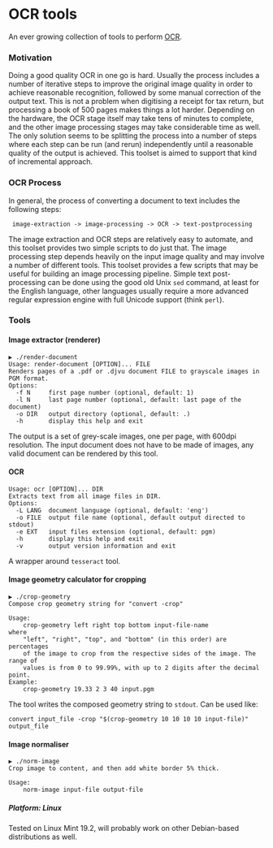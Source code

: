 # OCR tools
An ever growing collection of tools to perform [OCR](https://en.wikipedia.org/wiki/Optical_character_recognition).

### Motivation

Doing a good quality OCR in one go is hard. Usually the process includes a number of iterative steps to improve the original
image quality in order to achieve reasonable recognition, followed by some manual correction of the output text.
This is not a problem when digitising a receipt for tax return, but processing a book of 500 pages makes
things a lot harder. Depending on the hardware, the OCR stage itself may take tens of minutes to complete, and the
other image processing stages may take considerable time as well. The only solution seems to be splitting the process
into a number of steps where each step can be run (and rerun) independently until a reasonable quality of the output
is achieved. This toolset is aimed to support that kind of incremental approach.

### OCR Process

In general, the process of converting a document to text includes the following steps:

``` image-extraction -> image-processing -> OCR -> text-postprocessing```

The image extraction and OCR steps are relatively easy to automate, and this toolset provides two simple
scripts to do just that. The image processing step depends heavily on the input image quality and may involve
a number of different tools. This toolset provides a few scripts that may be useful for building an image processing pipeline.
Simple text post-processing can be done using the good old Unix `sed` command, at least for the English language,
other languages usually require a more advanced regular expression engine with full Unicode support (think `perl`).

### Tools
#### Image extractor (renderer)

```
▶ ./render-document
Usage: render-document [OPTION]... FILE
Renders pages of a .pdf or .djvu document FILE to grayscale images in PGM format.
Options:
  -f N     first page number (optional, default: 1)
  -l N     last page number (optional, default: last page of the document)
  -o DIR   output directory (optional, default: .)
  -h       display this help and exit
```

The output is a set of grey-scale images, one per page, with 600dpi resolution. The input document
does not have to be made of images, any valid document can be rendered by this tool.

#### OCR
```
Usage: ocr [OPTION]... DIR
Extracts text from all image files in DIR.
Options:
  -L LANG  document language (optional, default: 'eng')
  -o FILE  output file name (optional, default output directed to stdout)
  -e EXT   input files extension (optional, default: pgm)
  -h       display this help and exit
  -v       output version information and exit
```

A wrapper around `tesseract` tool.

#### Image geometry calculator for cropping
```
▶ ./crop-geometry
Compose crop geometry string for "convert -crop"

Usage:
	crop-geometry left right top bottom input-file-name
where
	"left", "right", "top", and "bottom" (in this order) are percentages
	of the image to crop from the respective sides of the image. The range of
	values is from 0 to 99.99%, with up to 2 digits after the decimal point.
Example:
	crop-geometry 19.33 2 3 40 input.pgm
```

The tool writes the composed geometry string to `stdout`. Can be used like:
```
convert input_file -crop "$(crop-geometry 10 10 10 10 input-file)" output_file
```

#### Image normaliser
```
▶ ./norm-image
Crop image to content, and then add white border 5% thick.

Usage:
	norm-image input-file output-file
```

##### Platform: Linux

Tested on Linux Mint 19.2, will probably work on other Debian-based distributions as well.
